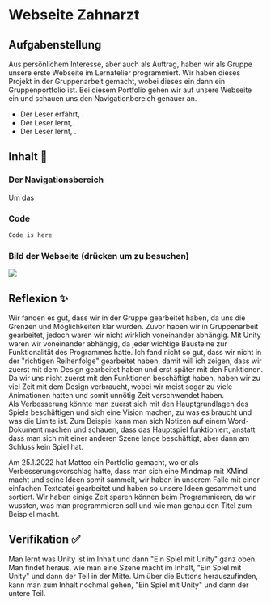 # Webseite Zahnarzt

## Aufgabenstellung
Aus persönlichem Interesse, aber auch als Auftrag, haben wir als Gruppe unsere erste Webseite im Lernatelier programmiert. Wir haben dieses Projekt in der Gruppenarbeit gemacht, wobei dieses ein dann ein Gruppenportfolio ist. Bei diesem Portfolio gehen wir auf unsere Webseite ein und schauen uns den Navigationbereich genauer an.
- Der Leser erfährt, .
- Der Leser lernt,.
- Der Leser lernt, .

## Inhalt 🧠
### Der Navigationsbereich
Um das 

### Code
```HTML
Code is here

```
### Bild der Webseite (drücken um zu besuchen)
[![](https://i.imgur.com/Es7ZCve.jpg)](https://youtu.be/7_sjSURV5s8)
## Reflexion ✨
Wir fanden es gut, dass wir in der Gruppe gearbeitet haben, da uns die Grenzen und Möglichkeiten klar wurden. Zuvor haben wir in Gruppenarbeit gearbeitet, jedoch waren wir nicht wirklich voneinander abhängig. Mit Unity waren wir voneinander abhängig, da jeder wichtige Bausteine zur Funktionalität des Programmes hatte.
Ich fand nicht so gut, dass wir nicht in der "richtigen Reihenfolge" gearbeitet haben, damit will ich zeigen, dass wir zuerst mit dem Design gearbeitet haben und erst später mit den Funktionen. Da wir uns nicht zuerst mit den Funktionen beschäftigt haben, haben wir zu viel Zeit mit dem Design verbraucht, wobei wir meist sogar zu viele Animationen hatten und somit unnötig Zeit verschwendet haben.  
Als Verbesserung könnte man zuerst sich mit den Hauptgrundlagen des Spiels beschäftigen und sich eine Vision machen, zu was es braucht und was die Limite ist.
Zum Beispiel kann man sich Notizen auf einem Word-Dokument machen und schauen, dass das Hauptspiel funktioniert, anstatt dass man sich mit einer anderen Szene lange beschäftigt, aber dann am Schluss kein Spiel hat.

Am 25.1.2022 hat Matteo ein Portfolio gemacht, wo er als Verbesserungsvorschlag hatte, dass man sich eine Mindmap mit XMind macht und seine Ideen somit sammelt, wir haben in unserem Falle mit einer einfachen Textdatei gearbeitet und haben so unsere Ideen gesammelt und sortiert.
Wir haben einige Zeit sparen können beim Programmieren, da wir wussten, was man programmieren soll und wie man genau den Titel zum Beispiel macht.

## Verifikation ✅
Man lernt was Unity ist im Inhalt und dann "Ein Spiel mit Unity" ganz oben. 
Man findet heraus, wie man eine Szene macht im Inhalt, "Ein Spiel mit Unity" und dann der Teil in der Mitte.
Um über die Buttons herauszufinden, kann man zum Inhalt nochmal gehen, "Ein Spiel mit Unity" und dann der untere Teil.

